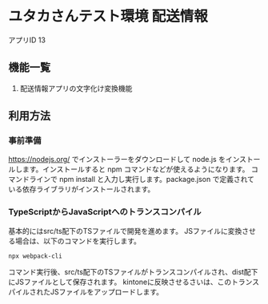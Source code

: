 # ユタカさんテスト環境 配送情報 
アプリID 13

## 機能一覧
1. 配送情報アプリの文字化け変換機能

## 利用方法
### 事前準備
https://nodejs.org/ でインストーラーをダウンロードして node.js をインストールします。インストールすると npm コマンドなどが使えるようになります。
コマンドラインで npm install と入力し実行します。package.json で定義されている依存ライブラリがインストールされます。

### TypeScriptからJavaScriptへのトランスコンパイル
基本的にはsrc/ts配下のTSファイルで開発を進めます。
JSファイルに変換させる場合は、以下のコマンドを実行します。
```
npx webpack-cli
```
コマンド実行後、src/ts配下のTSファイルがトランスコンパイルされ、dist配下にJSファイルとして保存されます。
kintoneに反映させるさいは、このトランスパイルされたJSファイルをアップロードします。